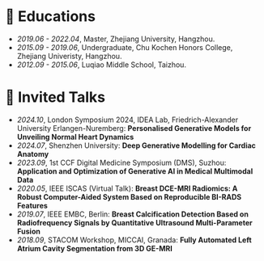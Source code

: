 
# 📖 Educations
- *2019.06 - 2022.04*, Master, Zhejiang University, Hangzhou.
- *2015.09 - 2019.06*, Undergraduate, Chu Kochen Honors College, Zhejiang Univeristy, Hangzhou.
- *2012.09 - 2015.06*, Luqiao Middle School, Taizhou.

# 💬 Invited Talks

- *2024.10*, London Symposium 2024, IDEA Lab, Friedrich-Alexander University Erlangen-Nuremberg: **Personalised Generative Models for Unveiling Normal Heart Dynamics**
- *2024.07*, Shenzhen University: **Deep Generative Modelling for Cardiac Anatomy**
- *2023.09*, 1st CCF Digital Medicine Symposium (DMS), Suzhou: **Application and Optimization of Generative AI in Medical Multimodal Data**
- *2020.05*, IEEE ISCAS (Virtual Talk): **Breast DCE-MRI Radiomics: A Robust Computer-Aided System Based on Reproducible BI-RADS Features**
- *2019.07*, IEEE EMBC, Berlin: **Breast Calcification Detection Based on Radiofrequency Signals by Quantitative Ultrasound Multi-Parameter Fusion**
- *2018.09*, STACOM Workshop, MICCAI, Granada: **Fully Automated Left Atrium Cavity Segmentation from 3D GE-MRI**
